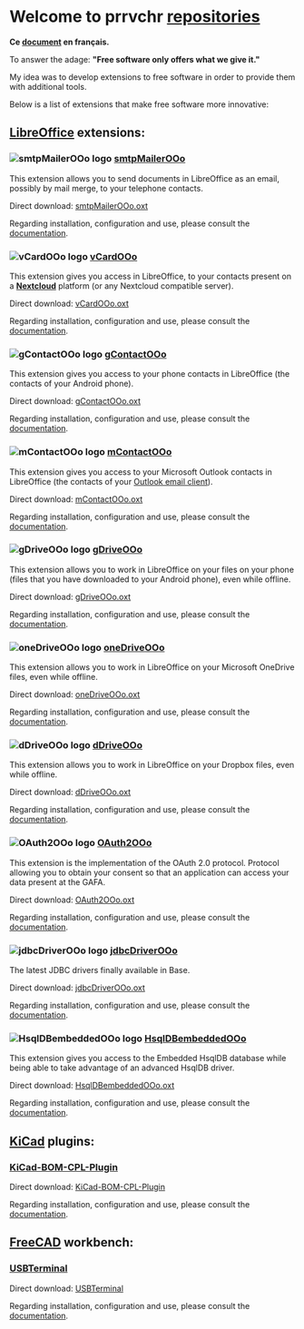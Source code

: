 # Welcome to prrvchr [repositories][1]

**Ce [document][2] en français.**

To answer the adage: **"Free software only offers what we give it."**

My idea was to develop extensions to free software in order to provide them with additional tools.

Below is a list of extensions that make free software more innovative:

## [LibreOffice][3] extensions:

### ![smtpMailerOOo logo][4] [smtpMailerOOo][5]

This extension allows you to send documents in LibreOffice as an email, possibly by mail merge, to your telephone contacts.

Direct download: [smtpMailerOOo.oxt][6]

Regarding installation, configuration and use, please consult the [documentation][7].

### ![vCardOOo logo][8] [vCardOOo][9]

This extension gives you access in LibreOffice, to your contacts present on a [**Nextcloud**][10] platform (or any Nextcloud compatible server).

Direct download: [vCardOOo.oxt][11]

Regarding installation, configuration and use, please consult the [documentation][12].

### ![gContactOOo logo][13] [gContactOOo][14]

This extension gives you access to your phone contacts in LibreOffice (the contacts of your Android phone).

Direct download: [gContactOOo.oxt][15]

Regarding installation, configuration and use, please consult the [documentation][16].

### ![mContactOOo logo][17] [mContactOOo][18]

This extension gives you access to your Microsoft Outlook contacts in LibreOffice (the contacts of your [Outlook email client][19]).

Direct download: [mContactOOo.oxt][20]

Regarding installation, configuration and use, please consult the [documentation][21].

### ![gDriveOOo logo][22] [gDriveOOo][23]

This extension allows you to work in LibreOffice on your files on your phone (files that you have downloaded to your Android phone), even while offline.

Direct download: [gDriveOOo.oxt][24]

Regarding installation, configuration and use, please consult the [documentation][25].

### ![oneDriveOOo logo][26] [oneDriveOOo][27]

This extension allows you to work in LibreOffice on your Microsoft OneDrive files, even while offline.

Direct download: [oneDriveOOo.oxt][28]

Regarding installation, configuration and use, please consult the [documentation][29].

### ![dDriveOOo logo][30] [dDriveOOo][31]

This extension allows you to work in LibreOffice on your Dropbox files, even while offline.

Direct download: [dDriveOOo.oxt][32]

Regarding installation, configuration and use, please consult the [documentation][33].

### ![OAuth2OOo logo][34] [OAuth2OOo][35]

This extension is the implementation of the OAuth 2.0 protocol. Protocol allowing you to obtain your consent so that an application can access your data present at the GAFA.

Direct download: [OAuth2OOo.oxt][36]

Regarding installation, configuration and use, please consult the [documentation][37].

### ![jdbcDriverOOo logo][38] [jdbcDriverOOo][39]

The latest JDBC drivers finally available in Base.

Direct download: [jdbcDriverOOo.oxt][40]

Regarding installation, configuration and use, please consult the [documentation][41].

### ![HsqlDBembeddedOOo logo][42] [HsqlDBembeddedOOo][43]

This extension gives you access to the Embedded HsqlDB database while being able to take advantage of an advanced HsqlDB driver.

Direct download: [HsqlDBembeddedOOo.oxt][44]

Regarding installation, configuration and use, please consult the [documentation][45].

## [KiCad][46] plugins:

### [KiCad-BOM-CPL-Plugin][47]

Direct download: [KiCad-BOM-CPL-Plugin][48]

Regarding installation, configuration and use, please consult the [documentation][49].

## [FreeCAD][50] workbench:

### [USBTerminal][51]

Direct download: [USBTerminal][52]

Regarding installation, configuration and use, please consult the [documentation][53].

[1]: <https://github.com/prrvchr?tab=repositories>
[2]: <https://prrvchr.github.io/README_fr>
[3]: <https://www.libreoffice.org/download/download/>
[4]: <https://prrvchr.github.io/smtpMailerOOo/img/smtpMailerOOo.png>
[5]: <https://github.com/prrvchr/smtpMailerOOo/>
[6]: <https://github.com/prrvchr/smtpMailerOOo/raw/master/source/smtpMailerOOo/dist/smtpMailerOOo.oxt>
[7]: <https://prrvchr.github.io/smtpMailerOOo/>
[8]: <https://prrvchr.github.io/vCardOOo/img/vCardOOo.png>
[9]: <https://github.com/prrvchr/vCardOOo/>
[10]: <https://en.wikipedia.org/wiki/Nextcloud>
[11]: <https://github.com/prrvchr/vCardOOo/raw/main/source/vCardOOo/dist/vCardOOo.oxt>
[12]: <https://prrvchr.github.io/vCardOOo/>
[13]: <https://prrvchr.github.io/gContactOOo/img/gContactOOo.png>
[14]: <https://github.com/prrvchr/gContactOOo/>
[15]: <https://github.com/prrvchr/gContactOOo/raw/master/source/gContactOOo/dist/gContactOOo.oxt>
[16]: <https://prrvchr.github.io/gContactOOo/>
[17]: <https://prrvchr.github.io/mContactOOo/img/mContactOOo.png>
[18]: <https://github.com/prrvchr/gContactOOo/>
[19]: <https://outlook.live.com/mail/0/>
[20]: <https://github.com/prrvchr/mContactOOo/raw/main/source/mContactOOo/dist/mContactOOo.oxt>
[21]: <https://prrvchr.github.io/mContactOOo/>
[22]: <https://prrvchr.github.io/gDriveOOo/img/gDriveOOo.png>
[23]: <https://github.com/prrvchr/gDriveOOo/>
[24]: <https://github.com/prrvchr/gDriveOOo/raw/master/source/gDriveOOo/dist/gDriveOOo.oxt>
[25]: <https://prrvchr.github.io/gDriveOOo/>
[26]: <https://prrvchr.github.io/oneDriveOOo/img/oneDriveOOo.png>
[27]: <https://github.com/prrvchr/oneDriveOOo/>
[28]: <https://github.com/prrvchr/oneDriveOOo/raw/master/source/oneDriveOOo/dist/oneDriveOOo.oxt>
[29]: <https://prrvchr.github.io/oneDriveOOo/>
[30]: <https://prrvchr.github.io/dDriveOOo/img/dDriveOOo.png>
[31]: <https://github.com/prrvchr/dDriveOOo/>
[32]: <https://github.com/prrvchr/dDriveOOo/raw/master/source/dDriveOOo/dist/dDriveOOo.oxt>
[33]: <https://prrvchr.github.io/dDriveOOo/>
[34]: <https://prrvchr.github.io/OAuth2OOo/img/OAuth2OOo.png>
[35]: <https://github.com/prrvchr/OAuth2OOo>
[36]: <https://github.com/prrvchr/OAuth2OOo/raw/master/OAuth2OOo.oxt>
[37]: <https://prrvchr.github.io/OAuth2OOo/>
[38]: <https://prrvchr.github.io/jdbcDriverOOo/img/jdbcDriverOOo.png>
[39]: <https://github.com/prrvchr/jdbcDriverOOo/>
[40]: <https://github.com/prrvchr/jdbcDriverOOo/raw/master/source/jdbcDriverOOo/dist/jdbcDriverOOo.oxt>
[41]: <https://prrvchr.github.io/jdbcDriverOOo/>
[42]: <https://prrvchr.github.io/HsqlDBembeddedOOo/img/HsqlDBembeddedOOo.png>
[43]: <https://github.com/prrvchr/HsqlDBembeddedOOo>
[44]: <https://github.com/prrvchr/HsqlDBembeddedOOo/raw/master/source/HsqlDBembeddedOOo/dist/HsqlDBembeddedOOo.oxt>
[45]: <https://prrvchr.github.io/HsqlDBembeddedOOo/>
[46]: <https://kicad-pcb.org/download/>
[47]: <https://github.com/prrvchr/KiCad-BOM-CPL-Plugin/>
[48]: <https://github.com/prrvchr/KiCad-BOM-CPL-Plugin/archive/v0.0.5.zip>
[49]: <https://prrvchr.github.io/KiCad-BOM-CPL-Plugin/>
[50]: <https://www.freecadweb.org/downloads.php>
[51]: <https://github.com/prrvchr/USBTerminal/>
[52]: <https://github.com/prrvchr/USBTerminal/archive/v0.7.zip>
[53]: <https://prrvchr.github.io/USBTerminal/>
